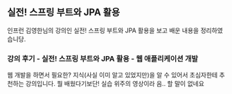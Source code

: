 ## 실전! 스프링 부트와 JPA 활용
인프런 김영한님의 강의인 실전! 스프링 부트와 JPA 활용을 보고 배운 내용을 정리하였습니당.

### 강의 후기 - 실전! 스프링 부트와 JPA 활용 - 웹 애플리케이션 개발
웹 개발을 하면서 필요한? 지식(사실 이미 알고 있었지만)을 알 수 있어서 초심자한테 추천하는 강의입니다. 뭘 배웠다기보단! 실습 위주의 영상이라 음.. 할 말이 없네요
